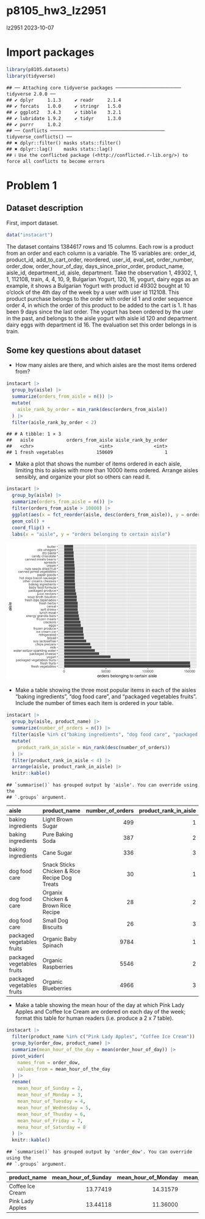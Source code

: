p8105_hw3_lz2951
================
lz2951
2023-10-07

# Import packages

``` r
library(p8105.datasets)
library(tidyverse)
```

    ## ── Attaching core tidyverse packages ──────────────────────── tidyverse 2.0.0 ──
    ## ✔ dplyr     1.1.3     ✔ readr     2.1.4
    ## ✔ forcats   1.0.0     ✔ stringr   1.5.0
    ## ✔ ggplot2   3.4.3     ✔ tibble    3.2.1
    ## ✔ lubridate 1.9.2     ✔ tidyr     1.3.0
    ## ✔ purrr     1.0.2     
    ## ── Conflicts ────────────────────────────────────────── tidyverse_conflicts() ──
    ## ✖ dplyr::filter() masks stats::filter()
    ## ✖ dplyr::lag()    masks stats::lag()
    ## ℹ Use the conflicted package (<http://conflicted.r-lib.org/>) to force all conflicts to become errors

# Problem 1

## Dataset description

First, import dataset.

``` r
data("instacart")
```

The dataset contains 1384617 rows and 15 columns. Each row is a product
from an order and each column is a variable. The 15 variables are:
order_id, product_id, add_to_cart_order, reordered, user_id, eval_set,
order_number, order_dow, order_hour_of_day, days_since_prior_order,
product_name, aisle_id, department_id, aisle, department. Take the
observation 1, 49302, 1, 1, 112108, train, 4, 4, 10, 9, Bulgarian
Yogurt, 120, 16, yogurt, dairy eggs as an example, it shows a Bulgarian
Yogurt with product id 49302 bought at 10 o’clock of the 4th day of the
week by a user with user id 112108. This product purchase belongs to the
order with order id 1 and order sequence order 4, in which the order of
this product to be added to the cart is 1. It has been 9 days since the
last order. The yogurt has been ordered by the user in the past, and
belongs to the aisle yogurt with aisle id 120 and department dairy eggs
with department id 16. The evaluation set this order belongs in is
train.

## Some key questions about dataset

- How many aisles are there, and which aisles are the most items ordered
  from?

``` r
instacart |>
  group_by(aisle) |>
  summarize(orders_from_aisle = n()) |>
  mutate(
    aisle_rank_by_order = min_rank(desc(orders_from_aisle))
  ) |>
  filter(aisle_rank_by_order < 2)
```

    ## # A tibble: 1 × 3
    ##   aisle            orders_from_aisle aisle_rank_by_order
    ##   <chr>                        <int>               <int>
    ## 1 fresh vegetables            150609                   1

- Make a plot that shows the number of items ordered in each aisle,
  limiting this to aisles with more than 10000 items ordered. Arrange
  aisles sensibly, and organize your plot so others can read it.

``` r
instacart |>
  group_by(aisle) |>
  summarize(orders_from_aisle = n()) |>
  filter(orders_from_aisle > 10000) |>
  ggplot(aes(x = fct_reorder(aisle, desc(orders_from_aisle)), y = orders_from_aisle)) +
  geom_col() +
  coord_flip() +
  labs(x = "aisle", y = "orders belonging to certain aisle")
```

![](p8105_hw3_lz2951_files/figure-gfm/unnamed-chunk-4-1.png)<!-- -->

- Make a table showing the three most popular items in each of the
  aisles “baking ingredients”, “dog food care”, and “packaged vegetables
  fruits”. Include the number of times each item is ordered in your
  table.

``` r
instacart |>
  group_by(aisle, product_name) |>
  summarize(number_of_orders = n()) |>
  filter(aisle %in% c("baking ingredients", "dog food care", "packaged vegetables fruits")) |>
  mutate(
    product_rank_in_aisle = min_rank(desc(number_of_orders))
  ) |>
  filter(product_rank_in_aisle < 4) |>
  arrange(aisle, product_rank_in_aisle) |>
  knitr::kable()
```

    ## `summarise()` has grouped output by 'aisle'. You can override using the
    ## `.groups` argument.

| aisle                      | product_name                                  | number_of_orders | product_rank_in_aisle |
|:---------------------------|:----------------------------------------------|-----------------:|----------------------:|
| baking ingredients         | Light Brown Sugar                             |              499 |                     1 |
| baking ingredients         | Pure Baking Soda                              |              387 |                     2 |
| baking ingredients         | Cane Sugar                                    |              336 |                     3 |
| dog food care              | Snack Sticks Chicken & Rice Recipe Dog Treats |               30 |                     1 |
| dog food care              | Organix Chicken & Brown Rice Recipe           |               28 |                     2 |
| dog food care              | Small Dog Biscuits                            |               26 |                     3 |
| packaged vegetables fruits | Organic Baby Spinach                          |             9784 |                     1 |
| packaged vegetables fruits | Organic Raspberries                           |             5546 |                     2 |
| packaged vegetables fruits | Organic Blueberries                           |             4966 |                     3 |

- Make a table showing the mean hour of the day at which Pink Lady
  Apples and Coffee Ice Cream are ordered on each day of the week;
  format this table for human readers (i.e. produce a 2 x 7 table).

``` r
instacart |>
  filter(product_name %in% c("Pink Lady Apples", "Coffee Ice Cream")) |>
  group_by(order_dow, product_name) |>
  summarize(mean_hour_of_the_day = mean(order_hour_of_day)) |>
  pivot_wider(
    names_from = order_dow,
    values_from = mean_hour_of_the_day
  ) |>
  rename(
    mean_hour_of_Sunday = 2,
    mean_hour_of_Monday = 3,
    mean_hour_of_Tuesday = 4,
    mean_hour_of_Wednesday = 5,
    mean_hour_of_Thusday = 6,
    mean_hour_of_Friday = 7,
    mena_hour_of_Saturday = 8
  ) |>
  knitr::kable()
```

    ## `summarise()` has grouped output by 'order_dow'. You can override using the
    ## `.groups` argument.

| product_name     | mean_hour_of_Sunday | mean_hour_of_Monday | mean_hour_of_Tuesday | mean_hour_of_Wednesday | mean_hour_of_Thusday | mean_hour_of_Friday | mena_hour_of_Saturday |
|:-----------------|--------------------:|--------------------:|---------------------:|-----------------------:|---------------------:|--------------------:|----------------------:|
| Coffee Ice Cream |            13.77419 |            14.31579 |             15.38095 |               15.31818 |             15.21739 |            12.26316 |              13.83333 |
| Pink Lady Apples |            13.44118 |            11.36000 |             11.70213 |               14.25000 |             11.55172 |            12.78431 |              11.93750 |
